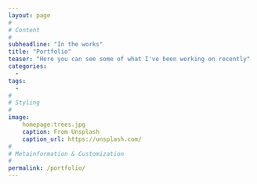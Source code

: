 ```yaml
---
layout: page
#
# Content
#
subheadline: "In the works"
title: "Portfolio"
teaser: "Here you can see some of what I've been working on recently"
categories:
  - 
tags:
  - 
#
# Styling
#
image:
    homepage:trees.jpg
    caption: From Unsplash
    caption_url: https://unsplash.com/
#
# Metainformation & Customization
#
permalink: /portfolio/
---
```





 [1]: #
 [2]: #
 [3]: #
 [4]: #
 [5]: #
 [6]: #
 [7]: #
 [8]: #
 [9]: #
 [10]: #
